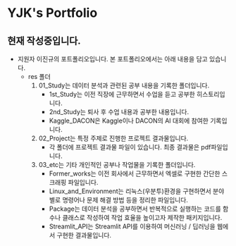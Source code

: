 # YJK's Portfolio

## 현재 작성중입니다.

- 지원자 이진규의 포트폴리오입니다. 본 포트폴리오에서는 아래 내용을 담고 있습니다.
  - res 폴더
    1. 01_Study는 데이터 분석과 관련된 공부 내용을 기록한 폴더입니다.
       - 1st_Study는 이전 직장에 근무하면서 수업을 듣고 공부한 히스토리입니다.
       - 2nd_Study는 퇴사 후 수업 내용과 공부한 내용입니다.
       - Kaggle_DACON은 Kaggle이나 DACON의 AI 대회에 참여한 기록입니다.
    2. 02_Project는 특정 주제로 진행한 프로젝트 결과물입니다.
       - 각 폴더에 프로젝트 결과물 파일이 있습니다. 최종 결과물은 pdf파일입니다.
    3. 03_etc는 기타 개인적인 공부나 작업물을 기록한 폴더입니다.
       - Former_works는 이전 회사에서 근무하면서 엑셀로 구현한 간단한 스크래핑 파일입니다.
       - Linux_and_Environment는 리눅스(우분투)환경을 구현하면서 분야별로 명령어나 문제 해결 방법 등을 정리한 파일입니다.
       - Package는 데이터 분석을 공부하면서 반복적으로 실행하는 코드를 함수나 클래스로 작성하여 작업 효율을 높이고자 제작한 패키지입니다.
       - Streamlit_API는 Streamlit API를 이용하여 머신러닝 / 딥러닝을 웹에서 구현한 결과물입니다.